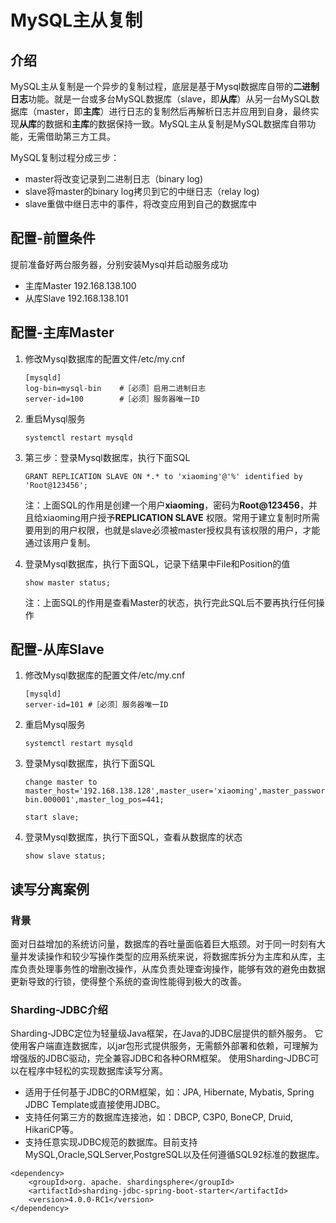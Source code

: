 # MySQL主从复制

## 介绍

MySQL主从复制是一个异步的复制过程，底层是基于Mysql数据库自带的**二进制日志**功能。就是一台或多台MySQL数据库（slave，即**从库**）从另一台MySQL数据库（master，即**主库**）进行日志的复制然后再解析日志并应用到自身，最终实现**从库**的数据和**主库**的数据保持一致。MySQL主从复制是MySQL数据库自带功能，无需借助第三方工具。

MySQL复制过程分成三步：

- master将改变记录到二进制日志（binary log)
- slave将master的binary log拷贝到它的中继日志（relay log)
- slave重做中继日志中的事件，将改变应用到自己的数据库中
  

## 配置-前置条件

提前准备好两台服务器，分别安装Mysql并启动服务成功

- 主库Master 192.168.138.100
- 从库Slave 192.168.138.101

## 配置-主库Master

1. 修改Mysql数据库的配置文件/etc/my.cnf

   ```
   [mysqld]
   log-bin=mysql-bin	#［必须］启用二进制日志
   server-id=100		#［必须］服务器唯一ID
   ```

2. 重启Mysql服务

   ```
   systemctl restart mysqld
   ```

3. 第三步：登录Mysql数据库，执行下面SQL

   ```
   GRANT REPLICATION SLAVE ON *.* to 'xiaoming'@'%' identified by 'Root@123456';
   ```

   注：上面SQL的作用是创建一个用户**xiaoming**，密码为**Root@123456**，并且给xiaoming用户授予**REPLICATION SLAVE** 权限。常用于建立复制时所需要用到的用户权限，也就是slave必须被master授权具有该权限的用户，才能通过该用户复制。

4. 登录Mysql数据库，执行下面SQL，记录下结果中File和Position的值

   ```
   show master status;
   ```

   注：上面SQL的作用是查看Master的状态，执行完此SQL后不要再执行任何操作

## 配置-从库Slave

1. 修改Mysql数据库的配置文件/etc/my.cnf

   ```
   [mysqld]
   server-id=101 #［必须］服务器唯一ID
   ```

2. 重启Mysql服务

   ```
   systemctl restart mysqld
   ```

3. 登录Mysql数据库，执行下面SQL

   ```
   change master to master_host='192.168.138.128',master_user='xiaoming',master_password='Root@123456',master_log_file='mysql-bin.000001',master_log_pos=441;
   
   start slave;
   ```

4. 登录Mysql数据库，执行下面SQL，查看从数据库的状态

   ```
   show slave status;
   ```

## 读写分离案例

### 背景

面对日益增加的系统访问量，数据库的吞吐量面临着巨大瓶颈。对于同一时刻有大量并发读操作和较少写操作类型的应用系统来说，将数据库拆分为主库和从库，主库负责处理事务性的增删改操作，从库负责处理查询操作，能够有效的避免由数据更新导致的行锁，使得整个系统的查询性能得到极大的改善。

### Sharding-JDBC介绍

Sharding-JDBC定位为轻量级Java框架，在Java的JDBC层提供的额外服务。 它使用客户端直连数据库，以jar包形式提供服务，无需额外部署和依赖，可理解为增强版的JDBC驱动，完全兼容JDBC和各种ORM框架。
使用Sharding-JDBC可以在程序中轻松的实现数据库读写分离。

- 适用于任何基于JDBC的ORM框架，如：JPA, Hibernate, Mybatis, Spring JDBC Template或直接使用JDBC。
- 支持任何第三方的数据库连接池，如：DBCP, C3P0, BoneCP, Druid, HikariCP等。
- 支持任意实现JDBC规范的数据库。目前支持MySQL,Oracle,SQLServer,PostgreSQL以及任何遵循SQL92标准的数据库。

```
<dependency>
    <groupId>org. apache. shardingsphere</groupId>
    <artifactId>sharding-jdbc-spring-boot-starter</artifactId>
    <version>4.0.0-RC1</version>
</dependency>
```
